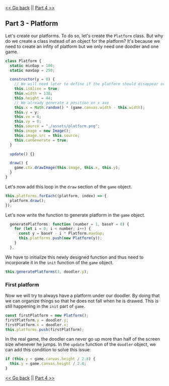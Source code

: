 [<< Go back](./part_2.md) || [Part 4 >>](./part_4.md)

## Part 3 - Platform

Let's create our platforms. To do so, let's create the `Platform` class. But why do we create a class instead of an object for the platform? It's because we need to create an infity of platform but we only need one doodler and one game.

```javascript
class Platform {
  static minGap = 100;
  static maxGap = 250;

  constructor(y = 0) {
    // We will need later to define if the platform should disappear or not
    this.isAlive = true;
    this.width = 138;
    this.height = 44;
    // We already generate a position on x axe
    this.x = Math.random() * (game.canvas.width - this.width);
    this.y = y;
    this.vx = 0;
    this.vy = 0;
    this.source = "./assets/platform.png";
    this.image = new Image();
    this.image.src = this.source;
    this.canGenerate = true;
  }

  update() {}

  draw() {
    game.ctx.drawImage(this.image, this.x, this.y);
  }
}
```

Let's now add this loop in the `draw` section of the `game` object.

```javascript
this.platforms.forEach((platform, index) => {
  platform.draw();
});
```

Let's now write the function to generate platform in the `game` object.

```javascript
  generatePlatforms: function (number = 1, baseY = 0) {
    for (let i = 0; i < number; i++) {
      const y = baseY - i * Platform.maxGap;
      this.platforms.push(new Platform(y));
    }
  },
```

We have to initialize this newly designed function and thus need to incorporate it in the `init` function of the `game` object.

```javascript
this.generatePlatforms(3, doodler.y);
```

### First platform

Now we will try to always have a platform under our doodler. By doing that we can organize things so that he does not fall when he is drawed. This is still happening in the `init` part of `game`.

```javascript
const firstPlatform = new Platform();
firstPlatform.y = doodler.y;
firstPlatform.x = doodler.x;
this.platforms.push(firstPlatform);
```

In the real game, the doodler can never go up more than half of the screen size whenever he jumps. In the `update` function of the `doodler` object, we can add this condition to solve this issue:

```javascript
if (this.y < game.canvas.height / 2.8) {
  this.y = game.canvas.height / 2.8;
}
```

[<< Go back](./part_2.md) || [Part 4 >>](./part_4.md)
